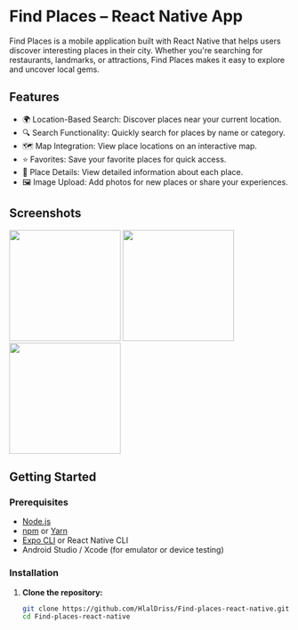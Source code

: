 # Find Places – React Native App

Find Places is a mobile application built with React Native that helps users discover interesting places in their city. Whether you're searching for restaurants, landmarks, or attractions, Find Places makes it easy to explore and uncover local gems.

## Features

- 🌍 Location-Based Search: Discover places near your current location.
- 🔍 Search Functionality: Quickly search for places by name or category.
- 🗺️ Map Integration: View place locations on an interactive map.
- ⭐ Favorites: Save your favorite places for quick access.
- 📝 Place Details: View detailed information about each place.
- 🖼️ Image Upload: Add photos for new places or share your experiences.

## Screenshots

<!-- Add screenshots of your app here -->
<p float="left">
  <img src="assets/screenshot1.png" width="200" />
  <img src="assets/screenshot2.png" width="200" />
  <img src="assets/screenshot3.png" width="200" />
</p>

## Getting Started

### Prerequisites

- [Node.js](https://nodejs.org/)
- [npm](https://www.npmjs.com/) or [Yarn](https://yarnpkg.com/)
- [Expo CLI](https://expo.dev/) or React Native CLI
- Android Studio / Xcode (for emulator or device testing)

### Installation

1. **Clone the repository:**
   ```bash
   git clone https://github.com/HlalDriss/Find-places-react-native.git
   cd Find-places-react-native

